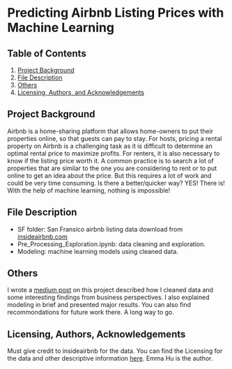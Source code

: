 # Predicting Airbnb Listing Prices with Machine Learning

## Table of Contents
1. [Project Background](#background)
2. [File Description](#filedescription)
3. [Others](#others)
3. [Licensing, Authors, and Acknowledgements](#licensing)

## Project Background <a name="background"></a>
Airbnb is a home-sharing platform that allows home-owners to put their properties online, so that guests can pay to stay. For hosts, pricing a rental property on Airbnb is a challenging task as it is difficult to determine an optimal rental price to maximize profits. For renters, it is also necessary to know if the listing price worth it. A common practice is to search a lot of properties that are similar to the one you are considering to rent or to put online to get an idea about the price. But this requires a lot of work and could be very time consuming. Is there a better/quicker way? YES! There is! With the help of machine learning, nothing is impossible!

## File Description <a name="filedescription"></a>

* SF folder: San Fransico airbnb listing data download from [insideairbnb.com](http://insideairbnb.com/get-the-data.html)
* Pre_Processing_Exploration.ipynb: data cleaning and exploration. 
* Modeling: machine learning models using cleaned data.

## Others <a name="others"></a>

I wrote a [medium post](https://medium.com/p/e77338893db7/edit) on this project described how I cleaned data and some interesting findings from business perspectives. I also explained modeling in brief and presented major results. You can also find recommondations for future work there. A long way to go.


## Licensing, Authors, Acknowledgements<a name="licensing"></a>

Must give credit to insideairbnb for the data. You can find the Licensing for the data and other descriptive information [here](http://insideairbnb.com/get-the-data.html).
Emma Hu is the author. 
